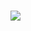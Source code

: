 # <img src="https://capsule-render.vercel.app/api?type=wave&color=auto&height=300&section=header&text=capsule%20render&fontSize=90" />
